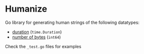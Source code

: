 # Humanize

Go library for generating human strings of the following datatypes:
- [duration](duration_test.go) (`time.Duration`)
- [number of bytes](bytes_test.go) (`int64`)

Check the `_test.go` files for examples